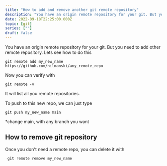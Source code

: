 ```yaml
---
title: "How to add and remove another git remote repository"
description: "You have an origin remote repository for your git. But you need to add other remote repository. Lets see how to do this"
date: 2022-09-18T22:25:00.000Z
topic: [git]
series: [""]
draft: false
---
```

You have an origin remote repository for your git. But you need to add other remote repository. Lets see how to do this

```
git remote add my_new_name https://github.com/hilmanski/any_remote_repo
```

Now you can verify with
```
git remote -v
```

It will list all you remote repositories.

To push to this new repo, we can just type
```
git push my_new_name main
```

*change main, with any branch you want

## How to remove git repository
Once you don't need a remote repo, you can delete it with
```
 git remote remove my_new_name
 ```
